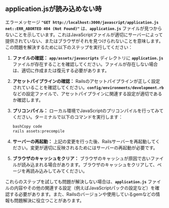 ## application.jsが読み込めない時

エラーメッセージ **`"GET http://localhost:3000/javascript/application.js net::ERR_ABORTED 404 (Not Found)"`** は、**`application.js`** ファイルが見つからないことを示しています。これはJavaScriptファイルが適切にサーバーによって提供されていない、またはブラウザがそれを見つけられないことを意味します。この問題を解決するために以下のステップを実行してください：

1. **ファイルの確認：** **`app/assets/javascripts`** ディレクトリに **`application.js`** ファイルが存在することを確認してください。ファイルが存在しない場合は、適切に作成または復元する必要があります。
2. **アセットパイプラインの確認：** Railsのアセットパイプラインが正しく設定されていることを確認してください。**`config/environments/development.rb`** などの設定ファイルで、アセットパイプラインに関連する設定が適切であるか確認します。
3. **プリコンパイル：** ローカル環境でJavaScriptのプリコンパイルを行ってみてください。ターミナルで以下のコマンドを実行します：
    
    ```bash
    bashCopy code
    rails assets:precompile
    
    ```
    
4. **サーバーの再起動：** 上記の変更を行った後、Railsサーバーを再起動してください。変更が適切に反映されるためにはサーバーの再起動が必要です。
5. **ブラウザのキャッシュをクリア：** ブラウザのキャッシュが原因で古いファイルが読み込まれる場合があります。ブラウザのキャッシュをクリアして、ページを再読み込みしてみてください。

これらのステップを試しても問題が解決しない場合は、**`application.js`** ファイルの内容やその他の関連する設定（例えばJavaScriptパックの設定など）を確認する必要があります。また、Railsのバージョンや使用しているgemなどの情報も問題解決に役立つことがあります。